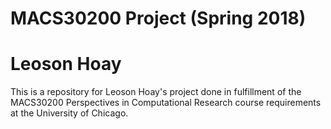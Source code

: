 # MACS30200 Project (Spring 2018)
# Leoson Hoay

This is a repository for Leoson Hoay's project done in fulfillment of the MACS30200 Perspectives in Computational Research course requirements at the University of Chicago.
